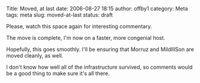 Title: Moved, at last
date: 2006-08-27 18:15
author: offby1
category: Meta
tags: meta
slug: moved-at-last
status: draft

Please, watch this space again for interesting commentary.

The move is complete, I\'m now on a faster, more congenial host.

Hopefully, this goes smoothly. I\'ll be ensuring that Morruz and MildIllSon are moved cleanly, as well.

I don\'t know how well all of the infrastructure survived, so comments would be a good thing to make sure it\'s all there.
